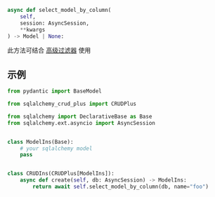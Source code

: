 ```py
async def select_model_by_column(
    self,
    session: AsyncSession, 
    **kwargs
) -> Model | None:
```

此方法可结合 [高级过滤器](../advanced/filter.md) 使用

## 示例

```py title="select_model_by_cloumn" hl_lines="16"
from pydantic import BaseModel

from sqlalchemy_crud_plus import CRUDPlus

from sqlalchemy import DeclarativeBase as Base
from sqlalchemy.ext.asyncio import AsyncSession


class ModelIns(Base):
    # your sqlalchemy model
    pass


class CRUDIns(CRUDPlus[ModelIns]):
    async def create(self, db: AsyncSession) -> ModelIns:
        return await self.select_model_by_column(db, name="foo")
```
